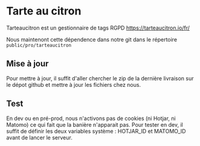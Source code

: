 # Tarte au citron

Tarteaucitron est un gestionnaire de tags RGPD
https://tarteaucitron.io/fr/

Nous maintenont cette dépendence dans notre git dans le répertoire `public/pro/tarteaucitron`

## Mise à jour

Pour mettre à jour, il suffit d'aller chercher le zip de la dernière livraison
sur le dépot github et mettre à jour les fichiers chez nous.

## Test

En dev ou en pré-prod, nous n'activons pas de cookies (ni Hotjar, ni Matomo) ce qui fait que la banière n'apparait pas.
Pour tester en dev, il suffit de définir les deux variables système : HOTJAR_ID et MATOMO_ID avant de lancer le serveur.
